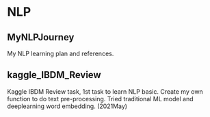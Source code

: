 # NLP
 
## MyNLPJourney
My NLP learning plan and references.

## kaggle_IBDM_Review
Kaggle IBDM Review task, 1st task to learn NLP basic. Create my own function to do text pre-processing. Tried traditional ML model and deeplearning word embedding. (2021May)

## 
